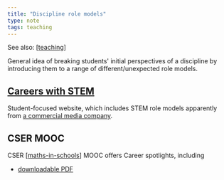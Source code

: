```yaml
---
title: "Discipline role models"
type: note
tags: teaching
---
```


See also: [[teaching]]

General idea of breaking students' initial perspectives of a discipline by introducing them to a range of different/unexpected role models.

## [Careers with STEM](https://careerswithstem.com.au/profile-category/maths-careers/#gsc.tab=0)

Student-focused website, which includes STEM role models apparently from [a commercial media company](https://refractionmedia.com.au/).

## CSER MOOC

CSER [[maths-in-schools]] MOOC offers Career spotlights, including

- [downloadable PDF](./Mathematics/resources/career-spotlights.pdf)


[//begin]: # "Autogenerated link references for markdown compatibility"
[teaching]: teaching "Teaching"
[maths-in-schools]: Mathematics%2Fmaths-in-schools "Maths in Schools Online: Year 7 - 10 course"
[//end]: # "Autogenerated link references"